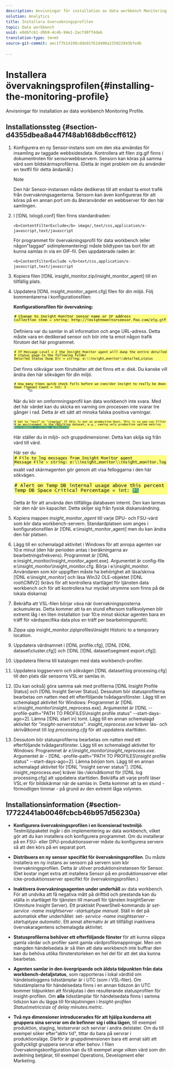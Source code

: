 ```yaml
---
description: Anvisningar för installation av data workbench Monitoring Profile.
solution: Analytics
title: Installera övervakningsprofilen
topic: Data workbench
uuid: e0d6fc61-d9b9-4c4b-94e1-2acfd0ff4de6
translation-type: tm+mt
source-git-commit: aec1f7b14198cdde91f61d490a235022943bfedb

---
```



# Installera övervakningsprofilen{#installing-the-monitoring-profile}

Anvisningar för installation av data workbench Monitoring Profile.

## Installationssteg {#section-d4355dbea8a447f48ab168db6ccff612}

1. Konfigurera en ny Sensor-instans som om den ska användas för insamling av taggade webbsidesdata. Kontrollera att filen zig.gif finns i dokumentroten för sensorwebbservern. Sensorn kan köras på samma värd som bildskärmsprofilerna. (Detta är inget problem om du använder en textfil för detta ändamål.)

   >[!NOTE]
   >
   >Den här Sensor-instansen måste dedikeras till att endast ta emot trafik från övervakningsagenterna. Sensorn kan även konfigureras för att köras på en annan port om du återanvänder en webbserver för den här samlingen.

1. I [!DNL txlogd.conf] filen finns standardraden:

   ```
   <b>ContentFilterExclude</b> image/,text/css,application/x-javascript,text/javascript
   ```

   För programmet för övervakningsprofil för data workbench (eller någon&quot;taggad&quot; sidimplementering) måste bildtypen tas bort för att kunna samlas in via en GIF-fil. Den uppdaterade raden är:

   ```
   <b>ContentFilterExclude </b>text/css,application/x-javascript,text/javascript
   ```

1. Kopiera filen [!DNL insight_monitor.zip/insight_monitor_agent] till en tillfällig plats.
1. Uppdatera [!DNL insight_monitor_agent.cfg] filen för din miljö. Följ kommentarerna i konfigurationsfilen:

   **Konfigurationsfilen för övervakning:**

   ![](assets/monitor_agent_cfg_sensor.png)

   Definiera var du samlar in all information och ange URL-adress. Detta måste vara en dedikerad sensor och bör inte ta emot någon trafik förutom det här programmet.

   ![](assets/monitor_agent_cfg_dump.png)

   Det finns sökvägar som förutsätter att det finns ett e: disk. Du kanske vill ändra den här sökvägen för din miljö.

   ![](assets/monitor_agent_cfg_quickcheck.png)

   När du kör en omformningsprofil kan data workbench inte svara. Med det här värdet kan du skicka en varning om processen inte svarar tre gånger i rad. Detta är ett sätt att minska falska positiva varningar.

   ![](assets/monitor_agent_cfg_groups.png)

   Här ställer du in miljö- och gruppdimensioner. Detta kan skilja sig från värd till värd.

   Här ser du ![](assets/monitor_agent_cfg_debug.png)exakt vad skärmagenten gör genom att visa felloggarna i den här sökvägen.

   ![](assets/monitor_agent_cfg_tempdb.png)

   Detta är för att använda den tillfälliga databasen internt. Den kan larmas när den når sin kapacitet. Detta skiljer sig från fysisk diskanvändning.

1. Kopiera mappen *insight_monitor_agent* till varje DPU- och FSU-värd som kör data workbench-servern. Standardplatsen som anges i konfigurationsfilen är [!DNL e:\insight_monitor_agent] men du kan ändra den här platsen.

1. Lägg till en schemalagd aktivitet i Windows för att anropa agenten var 10:e minut (den här perioden antas i beräkningarna av bearbetningsfrekvens). Programmet är [!DNL e:insight_monitor/insight_monitor_agent.exe]. Argumentet är config-file e:\insight_monitor\insight_monitor.cfg. Börja i e:\insight_monitor. Användaren som kör uppgiften måste ha behörighet att läsa/skriva [!DNL e:\insight_monitor] och läsa Win32 OLE-objektet [!DNL root\CIMV2] (krävs för att kontrollera startläget för tjänsten data workbench och för att kontrollera hur mycket utrymme som finns på de lokala diskarna)

1. Bekräfta att VSL-filen börjar växa när övervakningsposterna ackumuleras. Detta kommer att ta en stund eftersom trafikvolymen blir extremt låg i en liten installation (var 10:e minut skickar agenten bara en träff för värdspecifika data plus en träff per bearbetningsprofil).
1. Zippa upp insight_monitor.zip\profiles\Insight Historic to a temporary location.
1. Uppdatera värdnamnet i [!DNL profile.cfg], [!DNL [!DNL dataset\cluster.cfg]] och [!DNL [!DNL dataset\segment export.cfg]].

1. Uppdatera filerna till katalogen med data workbench-profiler.
1. Uppdatera loggservern och sökvägen [!DNL dataset\log processing.cfg] till den plats där sensorns VSL:er samlas in.
1. [Du kan också] göra samma sak med profilerna [!DNL Insight Profile Status] och [!DNL Insight Server Status]. Dessutom bör statusprofilerna bearbetas om natten med ett efterföljande tvådagarsfönster. Lägg till en schemalagd aktivitet för Windows: Programmet är [!DNL e:\insight_monitor\insight_reprocess.exe]. Argumentet är [!DNL --profile-path="PATH TO PROFILES\insight profile status" --start-days-ago=2]. Lämna [!DNL start in] tomt. Lägg till en annan schemalagd aktivitet för *&quot;insight-serverstatus&quot;*. *insight_reprocess.exe* kräver läs- och skrivåtkomst till *log processing.cfg* för att uppdatera starttiden.

1. Dessutom bör statusprofilerna bearbetas om natten med ett efterföljande tvådagarsfönster. Lägg till en schemalagd aktivitet för Windows: Programmet är *e:\insight_monitor\insight_reprocess.exe*. Argumentet är - [!DNL -profile-path="PATH TO PROFILES\insight profile status" --start-days-ago=2]. Lämna *början* tom. Lägg till en annan schemalagd aktivitet för [!DNL "insight server status"]. [!DNL insight_reprocess.exe] kräver läs-/skrivåtkomst för [!DNL log processing.cfg] att uppdatera starttiden. Bekräfta att varje profil läser VSL:er för bildskärmar när de samlas in. Detta kommer att ta en stund - förmodligen timmar - på grund av den extremt låga volymen.

## Installationsinformation {#section-17722441ab0046fcbcb46b957d56230a}

* **Konfigurera övervakningsprofilen i en licensierad testmiljö**. Testmiljöpaketet ingår i din implementering av data workbench, vilket gör att du kan installera och konfigurera programmet. Om du installerar på en FSU- eller DPU-produktionsserver måste du konfigurera servern så att den körs på en separat port.
* **Distribuera en ny sensor specifikt för övervakningsprofilen**. Du måste installera en ny instans av sensorn på servern som kör övervakningsprofilen. Detta är utöver produktionsinstansen för Sensor. (Det kostar inget extra att installera Sensor på en produktionsserver eller icke-produktionsserver specifikt för övervakningsprofilen.)
* **Inaktivera övervakningsagenten under underhåll** av data workbench. För att undvika att få negativa mått på drifttid och prestanda kan du ställa in startläget för tjänsten till manuell för tjänsten InsightServer (Omniture Insight Server). Ett praktiskt PowerShell-kommando är *set-service -name insightserver -startuptype manual*. Ställ in det på automatisk efter underhållet: set- *service -name insightserver -startuptype automatic*. Ett annat alternativ är att tillfälligt inaktivera övervakaragentens schemalagda aktivitet.
* **Statusprofilerna behöver ett efterföljande fönster** för att kunna släppa gamla värdar och profiler samt gamla värdprofilsmappningar. Men om mängden händelsedata är så liten att data workbench inte buffrar den kan du behöva utöka fönsterstorleken en hel del för att det ska kunna bearbetas.
* **Agenten samlar in den övergripande och äldsta tidpunkten från data workbench-detaljstatus**, som rapporteras i lokal värdtid om händelseloggens tidsstämplar är i UTC (som i VSL-filer). Om tidsstämplarna för händelsedata finns i en annan tidszon än UTC kommer tidpunkten att förskjutas i den resulterande statusprofilen för insight-profilen. Om **alla** tidsstämplar för händelsedata finns i samma tidszon kan du lägga till förskjutningen i *Insight-profilen Status\metrics\as of delay minutes.metric*.

* **Två nya dimensioner introducerades för att hjälpa kunderna att gruppera sina servrar om de befinner sig i olika lägen**, till exempel produktion, staging, testservrar och servrar i andra delstater. Om du till exempel söker efter&quot;aktiv tid&quot;, tittar du bara på servrar i produktionsläge. Därför är gruppdimensionen bara ett annat sätt att godtyckligt gruppera servrar efter behov. I filen Övervakningskonfiguration kan du till exempel ange vilken värd som din avdelning betjänar, till exempel Operations, Development eller Marketing.

